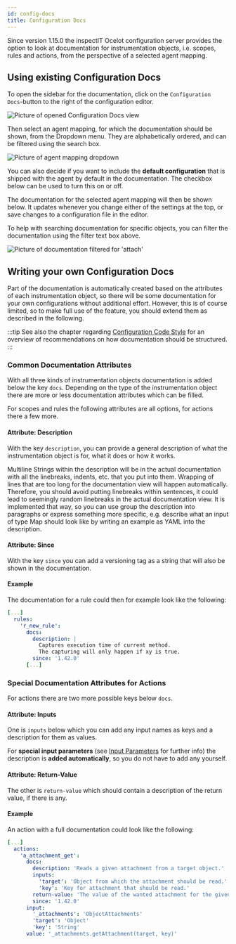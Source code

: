 ```yaml
---
id: config-docs
title: Configuration Docs
---
```


Since version 1.15.0 the inspectIT Ocelot configuration server provides the option to look at documentation for instrumentation objects, i.e. scopes, rules and actions, from the perspective of a selected agent mapping.

## Using existing Configuration Docs

To open the sidebar for the documentation, click on the `Configuration Docs`-button to the right of the configuration editor.

![Picture of opened Configuration Docs view](assets/config-docs-button.png)

Then select an agent mapping, for which the documentation should be shown, from the Dropdown menu. 
They are alphabetically ordered, and can be filtered using the search box.

![Picture of agent mapping dropdown](assets/config-docs-dropdown.png)

You can also decide if you want to include the **default configuration** that is shipped with the agent by default in the documentation.
The checkbox below can be used to turn this on or off.

The documentation for the selected agent mapping will then be shown below.
It updates whenever you change either of the settings at the top, or save changes to a configuration file in the editor.

To help with searching documentation for specific objects, you can filter the documentation using the filter text box above.

![Picture of documentation filtered for 'attach'](assets/config-docs-filter.png)


## Writing your own Configuration Docs

Part of the documentation is automatically created based on the attributes of each instrumentation object, so there will be some documentation for your own configurations without additional effort.
However, this is of course limited, so to make full use of the feature, you should extend them as described in the following.

:::tip
See also the chapter regarding [Configuration Code Style](instrumentation/code-style.md) for an overview of recommendations on how documentation should be structured. 
:::

### Common Documentation Attributes

With all three kinds of instrumentation objects documentation is added below the key `docs`.
Depending on the type of the instrumentation object there are more or less documentation attributes which can be filled.

For scopes and rules the following attributes are all options, for actions there a few more.

#### Attribute: Description

With the key `description`, you can provide a general description of what the instrumentation object is for, what it does or how it works.

Multiline Strings within the description will be in the actual documentation with all the linebreaks, indents, etc. that you put into them. 
Wrapping of lines that are too long for the documentation view will happen automatically. 
Therefore, you should avoid putting linebreaks within sentences, it could lead to seemingly random linebreaks in the actual documentation view. 
It is implemented that way, so you can use group the description into paragraphs or express something more specific, e.g. describe what an input of type Map should look like by writing an example as YAML into the description.  

#### Attribute: Since

With the key `since` you can add a versioning tag as a string that will also be shown in the documentation.

#### Example

The documentation for a rule could then for example look like the following:

```YAML
[...]
  rules:
    'r_new_rule':
      docs:
        description: |
          Captures execution time of current method.
          The capturing will only happen if xy is true.
        since: '1.42.0'
      [...]
```

### Special Documentation Attributes for Actions

For actions there are two more possible keys below `docs`.

#### Attribute: Inputs

One is `inputs` below which you can add any input names as keys and a description for them as values.

For **special input parameters** (see [Input Parameters](instrumentation/rules.md#input-parameters) for further info) the description is **added automatically**, so you do not have to add any yourself.

#### Attribute: Return-Value

The other is `return-value` which should contain a description of the return value, if there is any.

#### Example

An action with a full documentation could look like the following:

```YAML
[...]
  actions:
    'a_attachment_get':
      docs:
        description: 'Reads a given attachment from a target object.'
        inputs:
          'target': 'Object from which the attachment should be read.'
          'key': 'Key for attachment that should be read.'
        return-value: 'The value of the wanted attachment for the given object.'
        since: '1.42.0'
      input:
        '_attachments': 'ObjectAttachments'
        'target': 'Object'
        'key': 'String'
      value: '_attachments.getAttachment(target, key)'
```